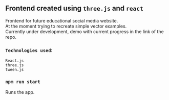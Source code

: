 ## Frontend created using `three.js` and `react`
Frontend for future educational social media website.<br />
At the moment trying to recreate simple vector examples.<br />
Currently under development, demo with current progress in the link of the repo.

### `Technologies used`:
`React.js`<br /> `three.js`<br />`tween.js`<br />

### `npm run start`
Runs the app.
